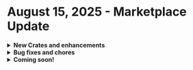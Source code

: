 # August 15, 2025 - Marketplace Update

<details>

<summary><strong>New Crates and enhancements</strong></summary>

* [Rotate Account Password Crate](../../../documentation/crates/existing-crate-documentation/rotate-account-passwords-crate.md)

</details>

<details>

<summary><strong>Bug fixes and chores</strong></summary>

* Google: User Onboarding
  * Fixed issues between workflows and shared option gens&#x20;
  * Updated triggers on associated workflows to Use Org Variable with a fallback of Use Default
* [Add or Remove Group Membership](../../../documentation/crates/existing-crate-documentation/add-or-remove-group-membership-crate.md)
  * Reordered transitions in the list\_membership action&#x20;
* [Microsoft: User Offboarding](../../../documentation/crates/existing-crate-documentation/microsoft-user-offboarding-crate.md)
  * Updated group data construction to avoid empty strings
  * Applied filtering for group resolutions&#x20;
* [CW PSA: Pod Technician Toolbox v2](../../../documentation/crates/existing-crate-documentation/cwm-technician-toolbox-via-pod-1.md)
  * Fixed Jinja condition and updated logic in get\_org\_id&#x20;
  * Added Publish Result As for output reuse&#x20;
  * Updated Custom Condition field in the transition to match logic used in data alias&#x20;
* [Microsoft: User Onboarding](../../../documentation/crates/existing-crate-documentation/microsoft-user-onboarding-crate-v2/)
  * Added org variable for change in Jinja evaluation conditions&#x20;
  * Improved email approval workflow by adding fallback logic to recipient and sender fields&#x20;
  * Updated recipient handling to correctly process lists of approvers&#x20;
  * Enhanced reliability of the approval process&#x20;
* [Configure Organizational Variables](../../../documentation/crates/existing-crate-documentation/configure-organization-variables.md)
  * Refactored workflow to reduce API calls for speed optimization&#x20;
* [Agent Smith: Device Provisioning \[Install First\]](../../../documentation/agent-smith/agent-smith-configuration-overview.md)
  * Fixed DattoRMM UID in options being overwritten by ID&#x20;
* PSA: Update Ticket with New User Onboard Links
  * Changed data aliases from ticket\_number to ticket\_id

</details>

<details>

<summary><strong>Coming soon!</strong></summary>

* Refactor of Sync Last Logged-In Info to PSA Asset Crate

- BitLocker Activation - Bitlocker Management Crate Series
- Workstation offboarding
- Enhanced logging for the user onboarding workflow

</details>
